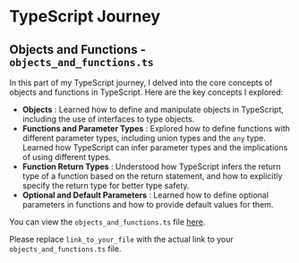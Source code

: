 
# TypeScript Journey

## Objects and Functions - `objects_and_functions.ts`

In this part of my TypeScript journey, I delved into the core concepts of objects and functions in TypeScript. Here are the key concepts I explored:

* **Objects** : Learned how to define and manipulate objects in TypeScript, including the use of interfaces to type objects.
* **Functions and Parameter Types** : Explored how to define functions with different parameter types, including union types and the `any` type. Learned how TypeScript can infer parameter types and the implications of using different types.
* **Function Return Types** : Understood how TypeScript infers the return type of a function based on the return statement, and how to explicitly specify the return type for better type safety.
* **Optional and Default Parameters** : Learned how to define optional parameters in functions and how to provide default values for them.

You can view the `objects_and_functions.ts` file [here](objects_and_functions.ts "objects_and_functions.ts").

Please replace `link_to_your_file` with the actual link to your `objects_and_functions.ts` file.
